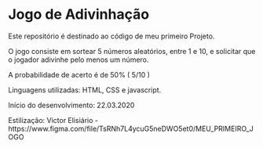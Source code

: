 # Jogo de Adivinhação
<p>Este repositório é destinado ao código de meu primeiro Projeto.</p>

<p>O jogo consiste em sortear 5 números aleatórios, entre 1 e 10, e solicitar que o jogador adivinhe pelo menos um número.</p>
<p>A probabilidade de acerto é de 50% ( 5/10 )</p>

<p>Linguagens utilizadas:
HTML, CSS e javascript. </p>

<p>Início do desenvolvimento: 22.03.2020</p>
<p>Estilização: Victor Elisiário - https://www.figma.com/file/TsRNh7L4ycuG5neDWO5et0/MEU_PRIMEIRO_JOGO</p>